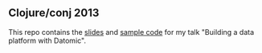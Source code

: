 ## Clojure/conj 2013
This repo contains the [slides](Datomic-Data-Platform-Clojure-Conj-2013.pdf) and [sample code](src/conj/core.clj) for my talk "Building a data platform with Datomic".
